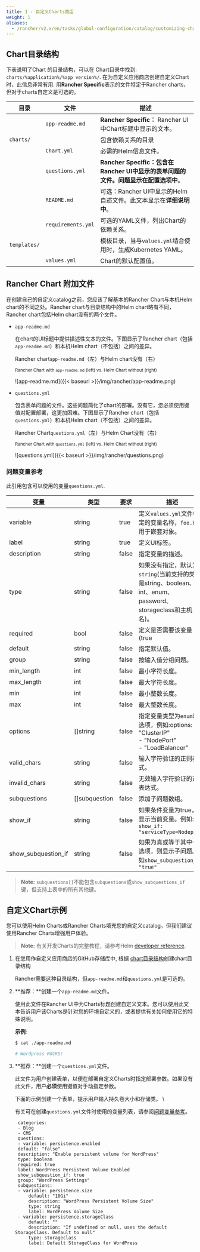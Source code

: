 ```yaml
---
title: 1 - 自定义Charts商店
weight: 1
aliases:
  - /rancher/v2.x/en/tasks/global-configuration/catalog/customizing-charts/
---
```


## Chart目录结构

下表说明了Chart 的目录结构，可以在 Chart目录中找到: `charts/%application%/%app version%/`. 在为自定义应用商店创建自定义Chart 时，此信息非常有用. 用**Rancher Specific**表示的文件特定于Rancher charts，但对于charts自定义是可选的。

| 目录         | 文件               | 描述                                                         |
| ------------ | ------------------ | ------------------------------------------------------------ |
|              | `app-readme.md`    | **Rancher Specific：** Rancher UI中Chart标题中显示的文本。   |
| `charts/`    |                    | 包含依赖关系的目录                                           |
|              | `Chart.yml`        | 必需的Helm信息文件。                                         |
|              | `questions.yml`    | **Rancher Specific：**包含在Rancher UI中显示的表单问题的文件。问题显示在**配置选项中**。 |
|              | `README.md`        | 可选：Rancher UI中显示的Helm自述文件。此文本显示在**详细说明中**。 |
|              | `requirements.yml` | 可选的YAML文件，列出Chart的依赖关系。                        |
| `templates/` |                    | 模板目录，当与`values.yml`结合使用时，生成Kubernetes YAML。  |
|              | `values.yml`       | Chart的默认配置值。                                          |

## Rancher Chart 附加文件

在创建自己的自定义catalog之前，您应该了解基本的Rancher Chart与本机Helm chart的不同之处。Rancher chart与目录结构中的Helm chart略有不同，Rancher chart包括Helm chart没有的两个文件。

- `app-readme.md`

    在chart的UI标题中提供描述性文本的文件。下图显示了Rancher chart（包括`app-readme.md`）和本机Helm chart（不包括）之间的差异。

    Rancher chart`app-readme.md`（左）与Helm chart没有（右）

    <small>Rancher Chart with <code>app-readme.md</code> (left) vs. Helm Chart without (right)</small>

    ![app-readme.md]({{< baseurl >}}/img/rancher/app-readme.png)

- `questions.yml`

    包含表单问题的文件。这些问题简化了chart的部署。没有它，您必须使用键值对配置部署，这更加困难。下图显示了Rancher chart（包括`questions.yml`）和本机Helm chart（不包括）之间的差异。

    Rancher Chart`questions.yml`（左）与Helm Chart没有（右）


	<small>Rancher Chart with <code>questions.yml</code> (left) vs. Helm Chart without (right)</small>
	
	![questions.yml]({{< baseurl >}}/img/rancher/questions.png)

### 问题变量参考

此引用包含可以使用的变量`questions.yml`.

| **变量** | 类型 | 要求 | 描述 |
| ------------- | ------------- | --- |------------- |
| 	variable          | string  | true    | 定义`values.yml`文件中指定的变量名称，`foo.bar`用于嵌套对象。 |
| 	label             | string  | true      | 定义UI标签。 |
| 	description       | string  | false      | 指定变量的描述。 |
| 	type              | string  | false      | 如果没有指定，默认为`string`(当前支持的类型是string、boolean、int、enum、password、storageclass和主机名)。 |
| 	required          | bool    | false      | 定义是否需要该变量(true |
| 	default           | string  | false      | 指定默认值。 |
| 	group             | string  | false      | 按输入值分组问题。 |
| 	min_length        | int     | false      | 最小字符长度。 |
| 	max_length        | int     | false      | 最大字符长度。 |
| 	min               | int     | false      | 最小整数长度。 |
| 	max               | int     | false      | 最大整数长度。 |
| 	options           | []string | false     | 指定变量类型为`enum`时的选项，例如:options: <br/>"ClusterIP" <br> - "NodePort" <br> - "LoadBalancer" |
| 	valid_chars       | string   | false     | 输入字符验证的正则表达式。 |
| 	invalid_chars     | string   | false     | 无效输入字符验证的正则表达式。 |
| 	subquestions      | []subquestion | false| 添加子问题数组。 |
| 	show_if           | string      | false  | 如果条件变量为true，则显示当前变量。例如: `show_if: "serviceType=Nodeport"` |
| 	show\_subquestion_if |  string  | false     | 如果为真或等于其中一个选项，则显示子问题。例如`show_subquestion_if: "true"` |

>**Note:** `subquestions[]`不能包含`subquestions`或`show_subquestions_if`键，但支持上表中的所有其他键。

## 自定义Chart示例

 您可以使用Helm Charts或Rancher Charts填充您的自定义catalog，但我们建议使用Rancher Charts增强用户体验。

>**Note:** 有关开发Charts的完整教程，请参考Helm [developer reference](https://docs.helm.sh/developing_charts/).

1. 在您用作自定义应用商店的GitHub存储库中, 根据 [chart目录结构](#chart目录结构)创建chart目录结构

    Rancher需要这种目录结构，但`app-readme.md`和`questions.yml`是可选的。

2. **推荐：**创建一个`app-readme.md`文件。

    使用此文件在Rancher UI中为Charts标题创建自定义文本。您可以使用此文本告诉用户该Charts是针对您的环境自定义的，或者提供有关如何使用它的特殊说明。 

    **示例**:

    ```bash
    $ cat ./app-readme.md
    
    # Wordpress ROCKS!
    ```

3. **推荐：**创建一个`questions.yml`文件。

    此文件为用户创建表单，以便在部署自定义Charts时指定部署参数。如果没有此文件，用户**必须**使用键值对手动指定参数。

    下面的示例创建一个表单，提示用户输入持久卷大小和存储类。 \

    有关可在创建`questions.yml`文件时使用的变量列表，请参阅[问题变量参考](#问题变量参考)。

        
        categories:
        - Blog
        - CMS
        questions:
        - variable: persistence.enabled
        default: "false"
        description: "Enable persistent volume for WordPress"
        type: boolean
        required: true
        label: WordPress Persistent Volume Enabled
        show_subquestion_if: true
        group: "WordPress Settings"
        subquestions:
        - variable: persistence.size
            default: "10Gi"
            description: "WordPress Persistent Volume Size"
            type: string
            label: WordPress Volume Size
        - variable: persistence.storageClass
            default: ""
            description: "If undefined or null, uses the default StorageClass. Default to null"
            type: storageclass
            label: Default StorageClass for WordPress
        
